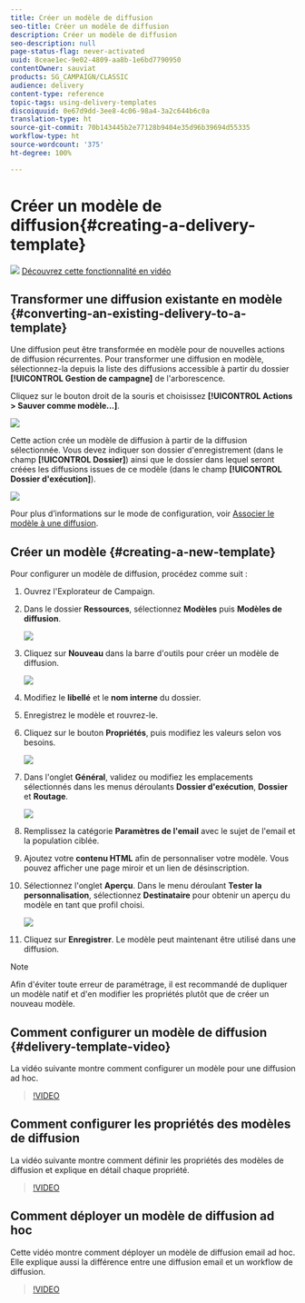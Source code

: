 ```yaml
---
title: Créer un modèle de diffusion
seo-title: Créer un modèle de diffusion
description: Créer un modèle de diffusion
seo-description: null
page-status-flag: never-activated
uuid: 8ceae1ec-9e02-4809-aa8b-1e6bd7790950
contentOwner: sauviat
products: SG_CAMPAIGN/CLASSIC
audience: delivery
content-type: reference
topic-tags: using-delivery-templates
discoiquuid: 0e67d9dd-3ee8-4c06-98a4-3a2c644b6c0a
translation-type: ht
source-git-commit: 70b143445b2e77128b9404e35d96b39694d55335
workflow-type: ht
source-wordcount: '375'
ht-degree: 100%

---
```



# Créer un modèle de diffusion{#creating-a-delivery-template}

![](assets/do-not-localize/how-to-video.png) [Découvrez cette fonctionnalité en vidéo](#delivery-template-video)

## Transformer une diffusion existante en modèle {#converting-an-existing-delivery-to-a-template}

Une diffusion peut être transformée en modèle pour de nouvelles actions de diffusion récurrentes. Pour transformer une diffusion en modèle, sélectionnez-la depuis la liste des diffusions accessible à partir du dossier **[!UICONTROL Gestion de campagne]** de l&#39;arborescence.

Cliquez sur le bouton droit de la souris et choisissez **[!UICONTROL Actions > Sauver comme modèle...]**.

![](assets/s_ncs_user_campaign_save_as_scenario.png)

Cette action crée un modèle de diffusion à partir de la diffusion sélectionnée. Vous devez indiquer son dossier d&#39;enregistrement (dans le champ **[!UICONTROL Dossier]**) ainsi que le dossier dans lequel seront créées les diffusions issues de ce modèle (dans le champ **[!UICONTROL Dossier d&#39;exécution]**).

![](assets/s_ncs_user_campaign_save_as_scenario_a.png)

Pour plus d’informations sur le mode de configuration, voir [Associer le modèle à une diffusion](../../delivery/using/creating-a-delivery-from-a-template.md#linking-the-template-to-a-delivery).

## Créer un modèle {#creating-a-new-template}

Pour configurer un modèle de diffusion, procédez comme suit :

1. Ouvrez l&#39;Explorateur de Campaign.
1. Dans le dossier **Ressources**, sélectionnez **Modèles** puis **Modèles de diffusion**.

   ![](assets/delivery_template_1.png)

1. Cliquez sur **Nouveau** dans la barre d&#39;outils pour créer un modèle de diffusion.

   ![](assets/delivery_template_2.png)

1. Modifiez le **libellé** et le **nom interne** du dossier.
1. Enregistrez le modèle et rouvrez-le.
1. Cliquez sur le bouton **Propriétés**, puis modifiez les valeurs selon vos besoins.

   ![](assets/delivery_template_3.png)

1. Dans l&#39;onglet **Général**, validez ou modifiez les emplacements sélectionnés dans les menus déroulants **Dossier d&#39;exécution**, **Dossier** et **Routage**.

   ![](assets/delivery_template_4.png)

1. Remplissez la catégorie **Paramètres de l&#39;email** avec le sujet de l&#39;email et la population ciblée.
1. Ajoutez votre **contenu HTML** afin de personnaliser votre modèle. Vous pouvez afficher une page miroir et un lien de désinscription.
1. Sélectionnez l&#39;onglet **Aperçu**. Dans le menu déroulant **Tester la personnalisation**, sélectionnez **Destinataire** pour obtenir un aperçu du modèle en tant que profil choisi.

   ![](assets/delivery_template_5.png)

1. Cliquez sur **Enregistrer**. Le modèle peut maintenant être utilisé dans une diffusion.

>[!NOTE]
>
>Afin d&#39;éviter toute erreur de paramétrage, il est recommandé de dupliquer un modèle natif et d&#39;en modifier les propriétés plutôt que de créer un nouveau modèle.

## Comment configurer un modèle de diffusion {#delivery-template-video}

La vidéo suivante montre comment configurer un modèle pour une diffusion ad hoc.

>[!VIDEO](https://video.tv.adobe.com/v/24066?quality=12&captions=fre_fr)

## Comment configurer les propriétés des modèles de diffusion

La vidéo suivante montre comment définir les propriétés des modèles de diffusion et explique en détail chaque propriété.

>[!VIDEO](https://video.tv.adobe.com/v/24067?quality=12&captions=fre_fr)

## Comment déployer un modèle de diffusion ad hoc

Cette vidéo montre comment déployer un modèle de diffusion email ad hoc. Elle explique aussi la différence entre une diffusion email et un workflow de diffusion.

>[!VIDEO](https://video.tv.adobe.com/v/24065?quality=12&captions=fre_fr)
